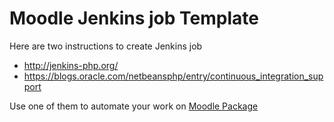 # Moodle Jenkins job Template

Here are two instructions to create Jenkins job
* http://jenkins-php.org/
* https://blogs.oracle.com/netbeansphp/entry/continuous_integration_support

Use one of them to automate your work on [Moodle Package](https://github.com/covex-nn/moodle-package)

